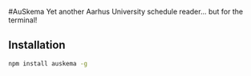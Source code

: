 #AuSkema
Yet another Aarhus University schedule reader... but for the terminal!

## Installation

```sh
npm install auskema -g
```
